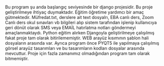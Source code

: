 Bu program şu anda başlangıç seviyesinde bir django projesidir. Bu proje geliştirilmeye ihtiyaç duymaktadır. Eğitim öğretime yardımcı bir amaç gütmektedir. Müfredat.txt, 
derslere ait text dosyalrı, EBA canlı ders, Zoom Canlı ders okul sınavları vb bilgileri alıp sistem tarafından işlenip kullanıcıya geri dönüt olarak SMS  veya EMAİL
hatırlatma notları göndermeyi amaçlanmaktaydı. Python eğitim alırken Djangoyla geliştirilmeye çalışılmış fakat proje tam olarak bitirilememiştir. 
WEB arayüz kısımının şablon hali dosyaların arasında var. Ayrıca program önce PYQT5 ile yapılmaya çalışılmış görsel arayüz tasarımları ve bu tasarımların kodları dosyalar
arasında mevcuttur. Proje için fazla zamanımız olmadığından program tam olarak bitmemiştir.
